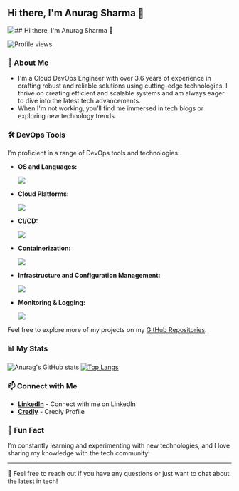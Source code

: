 
<!--
**Anu9808/Anu9808** is a ✨ _special_ ✨ repository because its `README.md` (this file) appears on your GitHub profile.

Here are some ideas to get you started:

- 🔭 I’m currently working on ...
- 🌱 I’m currently learning ...
- 👯 I’m looking to collaborate on ...
- 🤔 I’m looking for help with ...
- 💬 Ask me about ...
- 📫 How to reach me: ...
- 😄 Pronouns: ...
- ⚡ Fun fact: ...
-->

## Hi there, I'm Anurag Sharma 👋

![## Hi there, I'm Anurag Sharma 👋](https://mir-s3-cdn-cf.behance.net/project_modules/max_1200/79731568097599.5b50bca477735.jpg)

![Profile views](https://komarev.com/ghpvc/?username=Anu9808&label=Profile%20views&color=0e75b6&style=flat)

### 🌟 About Me

- I'm a Cloud DevOps Engineer with over 3.6 years of experience in crafting robust and reliable solutions using cutting-edge technologies. I thrive on creating efficient and scalable systems and am always eager to dive into the latest tech advancements.
- When I'm not working, you’ll find me immersed in tech blogs or exploring new technology trends.

### 🛠️ DevOps Tools
I’m proficient in a range of DevOps tools and technologies:

- **OS and Languages:** <p align="left">
  <a href="https://skillicons.dev">
    <img src="https://skillicons.dev/icons?i=linux,windows,py,bash" />
  </a>
</p>

- **Cloud Platforms:** <p align="left">
  <a href="https://skillicons.dev">
    <img src="https://skillicons.dev/icons?i=aws,azure" />
  </a>
</p>

- **CI/CD:** <p align="left">
  <a href="https://skillicons.dev">
    <img src="https://skillicons.dev/icons?i=git,github,githubactions,jenkins,gitlab," />
  </a>
</p>
<!--
Jenkins, GitLab CI, AWS CodePipeline, Git, ArgoCD-->

- **Containerization:** <p align="left">
  <a href="https://skillicons.dev">
    <img src="https://skillicons.dev/icons?i=docker,kubernetes" />
  </a>
</p>

- **Infrastructure and Configuration Management:** <p align="left">
  <a href="https://skillicons.dev">
    <img src="https://skillicons.dev/icons?i=terraform,ansible" />
  </a>
</p>

- **Monitoring & Logging:** <p align="left">
  <a href="https://skillicons.dev">
    <img src="https://skillicons.dev/icons?i=prometheus,grafana,elasticsearch," />
  </a>
</p>

<!--
- **OS and Languages:** Linux, Windows, Python, Shell Scripting
- **Cloud Platforms:** AWS, Azure
- **CI/CD:** Jenkins, GitLab CI, AWS CodePipeline, Git, ArgoCD
- **Containerization:** Docker, Kubernetes
- **Configuration Management:** Ansible, Terraform
- **Monitoring & Logging:** Prometheus, Grafana, ELK Stack, Cloudwatch, Fluent-bit
-->
<!--
### 💼 My Projects
Here are some of the projects I’ve worked on:
- **[Project Name](link)**: A brief description of what this project does and what technologies were used.
- **[Project Name](link)**: A brief description of what this project does and what technologies were used.
- **[Project Name](link)**: A brief description of what this project does and what technologies were used.
-->
Feel free to explore more of my projects on my [GitHub Repositories](https://github.com/Anu9808).

### 📊 My Stats
<!--
<p align="left">
  <img width="48%" src="https://github-readme-stats.vercel.app/api?username=Anu9808&theme=react&hide_title=false&hide_rank=false&show_icons=false&include_all_commits=false&count_private=true&line_height=23" alt="GitHub stats Card" />
  <img width="48%" src="https://streak-stats.demolab.com/?user=Anu9808&theme=react&hide_border=false&date_format=M+j%5B%2C+Y%5D&mode=daily&hide_total_contributions=false&hide_current_streak=false&hide_longest_streak=false&card_height=200" alt="GitHub streak Card" />
</p>

<p align="left">
  <img width="48%" src="https://github-readme-stats.vercel.app/api/top-langs?username=sushilmagare10&theme=react&hide_title=false&layout=compact&langs_count=6&hide_progress=false&card_width=400" alt="GitHub top-langs Card" />
  <img width="48%" src="https://github-readme-stats.vercel.app/api/pin/?username=sushilmagare10&repo=Bubble&bg_color=35%2C2dd4bf%2C784BA0%2C2B86C5&show_owner=true&title_color=fff&text_color=fff&icon_color=fff" alt="GitHub repo-card Card" />
</p>
-->
![Anurag's GitHub stats](http://github-readme-streak-stats.herokuapp.com/?user=Anu9808&theme=dark&background=000000)
[![Top Langs](https://github-readme-stats.vercel.app/api/top-langs/?username=Anu9808&layout=compact&theme=vision-friendly-dark)](https://github.com/anuraghazra/github-readme-stats)

<!--
![Anurag's GitHub stats](https://github-readme-stats.vercel.app/api?username=Anu9808&show_icons=true&hide_title=true&hide=prs&count_private=true&hide_border=true&theme=radical)
-->

### 📫 Connect with Me
- **[LinkedIn](https://www.linkedin.com/in/er-anuragsharma/)** - Connect with me on LinkedIn
- **[Credly](https://www.credly.com/users/anurag-sharma.4f8414f1)** - Credly Profile
<!--  
- **[Personal Blog](https://your-blog.com)** - Check out my blog for tech insights and updates
-->
### 🚀 Fun Fact
I’m constantly learning and experimenting with new technologies, and I love sharing my knowledge with the tech community!

---

🔧 Feel free to reach out if you have any questions or just want to chat about the latest in tech!

